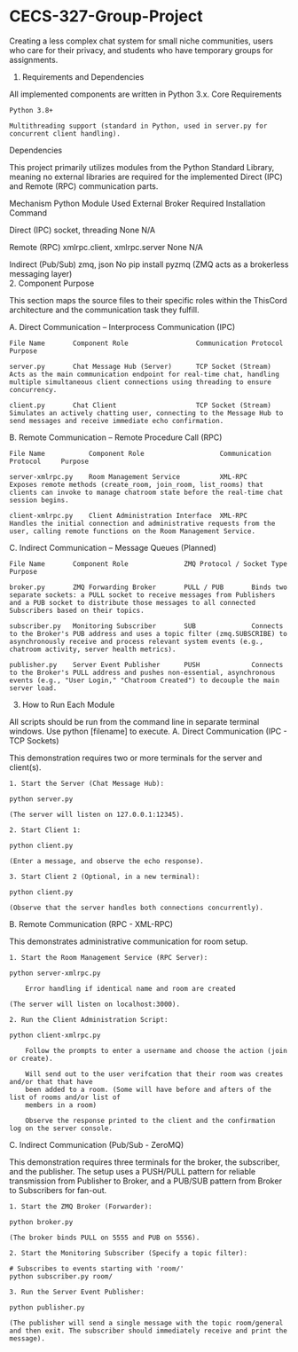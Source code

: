 # CECS-327-Group-Project
Creating a less complex chat system for small niche communities, users who care for their privacy, and students who have temporary groups for assignments.

1. Requirements and Dependencies

All implemented components are written in Python 3.x.
Core Requirements

    Python 3.8+

    Multithreading support (standard in Python, used in server.py for concurrent client handling).

Dependencies

This project primarily utilizes modules from the Python Standard Library, meaning no external libraries are required for the implemented Direct (IPC) and Remote (RPC) communication parts.

Mechanism               Python Module Used              External Broker Required       Installation Command

Direct (IPC)            socket, threading               None                           N/A
	
Remote (RPC)            xmlrpc.client, xmlrpc.server    None                           N/A
	
Indirect (Pub/Sub)      zmq, json                       No                             pip install pyzmq
                                                        (ZMQ acts as a brokerless messaging layer)                                                      
2. Component Purpose

This section maps the source files to their specific roles within the ThisCord architecture and the communication task they fulfill.

A. Direct Communication – Interprocess Communication (IPC)

    File Name       Component Role                 Communication Protocol        Purpose

    server.py       Chat Message Hub (Server)      TCP Socket (Stream)           Acts as the main communication endpoint for real-time chat, handling multiple simultaneous client connections using threading to ensure concurrency.

    client.py       Chat Client                    TCP Socket (Stream)           Simulates an actively chatting user, connecting to the Message Hub to send messages and receive immediate echo confirmation.
	
B. Remote Communication – Remote Procedure Call (RPC)

    File Name           Component Role                   Communication Protocol     Purpose
        
    server-xmlrpc.py    Room Management Service          XML-RPC                    Exposes remote methods (create_room, join_room, list_rooms) that clients can invoke to manage chatroom state before the real-time chat session begins.

    client-xmlrpc.py    Client Administration Interface  XML-RPC                    Handles the initial connection and administrative requests from the user, calling remote functions on the Room Management Service.

C. Indirect Communication – Message Queues (Planned)

    File Name       Component Role              ZMQ Protocol / Socket Type     Purpose
    
    broker.py       ZMQ Forwarding Broker       PULL / PUB       Binds two separate sockets: a PULL socket to receive messages from Publishers and a PUB socket to distribute those messages to all connected Subscribers based on their topics.

    subscriber.py   Monitoring Subscriber       SUB              Connects to the Broker's PUB address and uses a topic filter (zmq.SUBSCRIBE) to asynchronously receive and process relevant system events (e.g., chatroom activity, server health metrics).

    publisher.py    Server Event Publisher      PUSH             Connects to the Broker's PULL address and pushes non-essential, asynchronous events (e.g., "User Login," "Chatroom Created") to decouple the main server load.

3. How to Run Each Module

All scripts should be run from the command line in separate terminal windows. Use python [filename] to execute.
A. Direct Communication (IPC - TCP Sockets)

This demonstration requires two or more terminals for the server and client(s).

    1. Start the Server (Chat Message Hub):

    python server.py

    (The server will listen on 127.0.0.1:12345).

    2. Start Client 1:

    python client.py

    (Enter a message, and observe the echo response).

    3. Start Client 2 (Optional, in a new terminal):

    python client.py

    (Observe that the server handles both connections concurrently).

B. Remote Communication (RPC - XML-RPC)

This demonstrates administrative communication for room setup.

    1. Start the Room Management Service (RPC Server):

    python server-xmlrpc.py
	
		Error handling if identical name and room are created
    
	(The server will listen on localhost:3000).

    2. Run the Client Administration Script:

    python client-xmlrpc.py

        Follow the prompts to enter a username and choose the action (join or create).

		Will send out to the user verifcation that their room was creates and/or that that have 
		been added to a room. (Some will have before and afters of the list of rooms and/or list of 
		members in a room)

        Observe the response printed to the client and the confirmation log on the server console.

C. Indirect Communication (Pub/Sub - ZeroMQ)

This demonstration requires three terminals for the broker, the subscriber, and the publisher. The setup uses a PUSH/PULL pattern for reliable transmission from Publisher to Broker, and a PUB/SUB pattern from Broker to Subscribers for fan-out.

    1. Start the ZMQ Broker (Forwarder):

    python broker.py

    (The broker binds PULL on 5555 and PUB on 5556).

    2. Start the Monitoring Subscriber (Specify a topic filter):

    # Subscribes to events starting with 'room/'
    python subscriber.py room/

    3. Run the Server Event Publisher:

    python publisher.py

    (The publisher will send a single message with the topic room/general and then exit. The subscriber should immediately receive and print the message).

